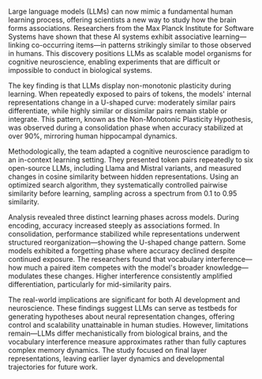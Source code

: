 Large language models (LLMs) can now mimic a fundamental human learning process, offering scientists a new way to study how the brain forms associations. Researchers from the Max Planck Institute for Software Systems have shown that these AI systems exhibit associative learning—linking co-occurring items—in patterns strikingly similar to those observed in humans. This discovery positions LLMs as scalable model organisms for cognitive neuroscience, enabling experiments that are difficult or impossible to conduct in biological systems.

The key finding is that LLMs display non-monotonic plasticity during learning. When repeatedly exposed to pairs of tokens, the models' internal representations change in a U-shaped curve: moderately similar pairs differentiate, while highly similar or dissimilar pairs remain stable or integrate. This pattern, known as the Non-Monotonic Plasticity Hypothesis, was observed during a consolidation phase when accuracy stabilized at over 90%, mirroring human hippocampal dynamics.

Methodologically, the team adapted a cognitive neuroscience paradigm to an in-context learning setting. They presented token pairs repeatedly to six open-source LLMs, including Llama and Mistral variants, and measured changes in cosine similarity between hidden representations. Using an optimized search algorithm, they systematically controlled pairwise similarity before learning, sampling across a spectrum from 0.1 to 0.95 similarity.

Analysis revealed three distinct learning phases across models. During encoding, accuracy increased steeply as associations formed. In consolidation, performance stabilized while representations underwent structured reorganization—showing the U-shaped change pattern. Some models exhibited a forgetting phase where accuracy declined despite continued exposure. The researchers found that vocabulary interference—how much a paired item competes with the model's broader knowledge—modulates these changes. Higher interference consistently amplified differentiation, particularly for mid-similarity pairs.

The real-world implications are significant for both AI development and neuroscience. These findings suggest LLMs can serve as testbeds for generating hypotheses about neural representation changes, offering control and scalability unattainable in human studies. However, limitations remain—LLMs differ mechanistically from biological brains, and the vocabulary interference measure approximates rather than fully captures complex memory dynamics. The study focused on final layer representations, leaving earlier layer dynamics and developmental trajectories for future work.
